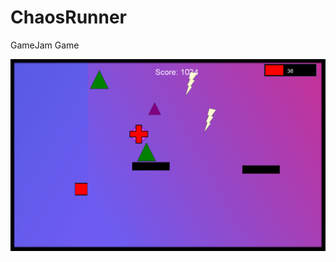 # ChaosRunner
GameJam Game

![alt text](https://github.com/Goldenlion5648/ChaosRunner/blob/master/chaos.png)
